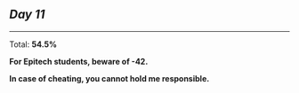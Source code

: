 *Day 11*
---

---
Total: **54.5%**

**For Epitech students, beware of -42.**

**In case of cheating, you cannot hold me responsible.**
